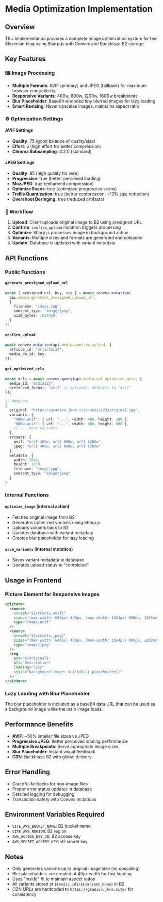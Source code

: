 # Media Optimization Implementation

## Overview

This implementation provides a complete image optimization system for the Slovenian blog using Sharp.js with Convex and Backblaze B2 storage.

## Key Features

### 🖼️ Image Processing

- **Multiple Formats**: AVIF (primary) and JPEG (fallback) for maximum browser compatibility
- **Responsive Variants**: 400w, 800w, 1200w, 1600w breakpoints
- **Blur Placeholder**: Base64-encoded tiny blurred images for lazy loading
- **Smart Resizing**: Never upscales images, maintains aspect ratio

### ⚙️ Optimization Settings

#### AVIF Settings

- **Quality**: 75 (good balance of quality/size)
- **Effort**: 6 (high effort for better compression)
- **Chroma Subsampling**: 4:2:0 (standard)

#### JPEG Settings

- **Quality**: 85 (high quality for web)
- **Progressive**: true (better perceived loading)
- **MozJPEG**: true (enhanced compression)
- **Optimize Scans**: true (optimized progressive scans)
- **Trellis Quantization**: true (better compression, ~13% size reduction)
- **Overshoot Deringing**: true (reduced artifacts)

### 🔄 Workflow

1. **Upload**: Client uploads original image to B2 using presigned URL
2. **Confirm**: `confirm_upload` mutation triggers processing
3. **Optimize**: Sharp.js processes image in background action
4. **Variants**: Multiple sizes and formats are generated and uploaded
5. **Update**: Database is updated with variant metadata

## API Functions

### Public Functions

#### `generate_presigned_upload_url`

```typescript
const { presigned_url, key, src } = await convex.mutation(
  api.media.generate_presigned_upload_url,
  {
    filename: "image.jpg",
    content_type: "image/jpeg",
    size_bytes: 1024000,
  }
);
```

#### `confirm_upload`

```typescript
await convex.mutation(api.media.confirm_upload, {
  article_id: "article123",
  media_db_id: key,
});
```

#### `get_optimized_urls`

```typescript
const urls = await convex.query(api.media.get_optimized_urls, {
  media_id: "media123",
  preferred_format: "avif" // optional, defaults to "avif"
});

// Returns:
{
  original: "https://gradivo.jknm.site/media123/original.jpg",
  variants: {
    "400w.avif": { url: "...", width: 400, height: 300 },
    "800w.avif": { url: "...", width: 800, height: 600 },
    // ... more variants
  },
  srcsets: {
    avif: "url1 400w, url2 800w, url3 1200w",
    jpeg: "url1 400w, url2 800w, url3 1200w"
  },
  metadata: {
    width: 1920,
    height: 1080,
    filename: "image.jpg",
    content_type: "image/jpeg"
  }
}
```

### Internal Functions

#### `optimize_image` (internal action)

- Fetches original image from B2
- Generates optimized variants using Sharp.js
- Uploads variants back to B2
- Updates database with variant metadata
- Creates blur placeholder for lazy loading

#### `save_variants` (internal mutation)

- Saves variant metadata to database
- Updates upload status to "completed"

## Usage in Frontend

### Picture Element for Responsive Images

```html
<picture>
  <source
    srcset="${srcsets.avif}"
    sizes="(max-width: 640px) 400px, (max-width: 1024px) 800px, 1200px"
    type="image/avif"
  />
  <source
    srcset="${srcsets.jpeg}"
    sizes="(max-width: 640px) 400px, (max-width: 1024px) 800px, 1200px"
    type="image/jpeg"
  />
  <img
    src="${original}"
    alt="Description"
    loading="lazy"
    style="background-image: url(${blur_placeholder})"
  />
</picture>
```

### Lazy Loading with Blur Placeholder

The blur placeholder is included as a base64 data URL that can be used as a background image while the main image loads.

## Performance Benefits

- **AVIF**: ~50% smaller file sizes vs JPEG
- **Progressive JPEG**: Better perceived loading performance
- **Multiple Breakpoints**: Serve appropriate image sizes
- **Blur Placeholder**: Instant visual feedback
- **CDN**: Backblaze B2 with global delivery

## Error Handling

- Graceful fallbacks for non-image files
- Proper error status updates in database
- Detailed logging for debugging
- Transaction safety with Convex mutations

## Environment Variables Required

- `VITE_AWS_BUCKET_NAME`: B2 bucket name
- `VITE_AWS_REGION`: B2 region
- `AWS_ACCESS_KEY_ID`: B2 access key
- `AWS_SECRET_ACCESS_KEY`: B2 secret key

## Notes

- Only generates variants up to original image size (no upscaling)
- Blur placeholders are created at 40px width for fast loading
- Uses "inside" fit to maintain aspect ratios
- All variants stored at `${media_id}/${variant_name}` in B2
- CDN URLs are hardcoded to `https://gradivo.jknm.site/` for consistency
